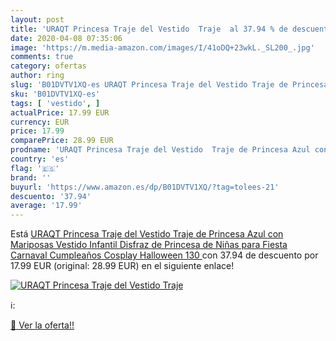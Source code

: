 ```yaml
---
layout: post
title: 'URAQT Princesa Traje del Vestido  Traje  al 37.94 % de descuento'
date: 2020-04-08 07:35:06
image: 'https://m.media-amazon.com/images/I/41oDQ+23wkL._SL200_.jpg'
comments: true
category: ofertas
author: ring
slug: 'B01DVTV1XQ-es URAQT Princesa Traje del Vestido Traje de Princesa Azul...'
sku: 'B01DVTV1XQ-es'
tags: [ 'vestido', ]
actualPrice: 17.99 EUR
currency: EUR
price: 17.99
comparePrice: 28.99 EUR
prodname: 'URAQT Princesa Traje del Vestido  Traje de Princesa Azul con Mariposas Vestido Infantil Disfraz de Princesa de Niñas para Fiesta Carnaval Cumpleaños Cosplay Halloween  130 '
country: 'es'
flag: '🇪🇸'
brand: ''
buyurl: 'https://www.amazon.es/dp/B01DVTV1XQ/?tag=tolees-21'
descuento: '37.94'
average: '17.99'
---
```


Está [URAQT Princesa Traje del Vestido  Traje de Princesa Azul con Mariposas Vestido Infantil Disfraz de Princesa de Niñas para Fiesta Carnaval Cumpleaños Cosplay Halloween  130 ](https://www.amazon.es/dp/B01DVTV1XQ/?tag=tolees-21) con 37.94 de descuento por 17.99 EUR (original: 28.99 EUR) en el siguiente enlace!

[![URAQT Princesa Traje del Vestido  Traje ](https://m.media-amazon.com/images/I/41oDQ+23wkL._SL200_.jpg)](https://www.amazon.es/dp/B01DVTV1XQ/?tag=tolees-21)

ℹ️:


[🛒 Ver la oferta!!](https://www.amazon.es/dp/B01DVTV1XQ/?tag=tolees-21)
